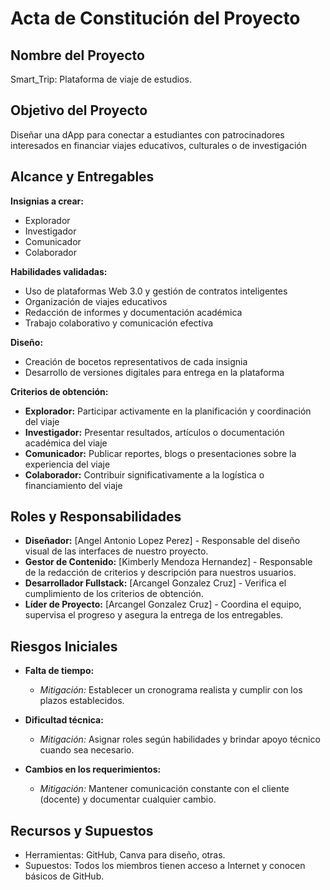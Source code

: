 # Acta de Constitución del Proyecto

## Nombre del Proyecto
Smart_Trip: Plataforma de viaje de estudios.

## Objetivo del Proyecto
Diseñar una dApp para conectar a estudiantes con patrocinadores interesados en financiar viajes educativos, culturales o de investigación

## Alcance y Entregables

**Insignias a crear:**  
- Explorador  
- Investigador  
- Comunicador  
- Colaborador  

**Habilidades validadas:**  
- Uso de plataformas Web 3.0 y gestión de contratos inteligentes  
- Organización de viajes educativos  
- Redacción de informes y documentación académica  
- Trabajo colaborativo y comunicación efectiva  

**Diseño:**  
- Creación de bocetos representativos de cada insignia  
- Desarrollo de versiones digitales para entrega en la plataforma  

**Criterios de obtención:**  
- **Explorador:** Participar activamente en la planificación y coordinación del viaje  
- **Investigador:** Presentar resultados, artículos o documentación académica del viaje  
- **Comunicador:** Publicar reportes, blogs o presentaciones sobre la experiencia del viaje  
- **Colaborador:** Contribuir significativamente a la logística o financiamiento del viaje
## Roles y Responsabilidades

- **Diseñador:** [Angel Antonio Lopez Perez] - Responsable del diseño visual de las interfaces de nuestro proyecto.
- **Gestor de Contenido:** [Kimberly Mendoza Hernandez] - Responsable de la redacción de criterios y descripción para nuestros usuarios.  
- **Desarrollador Fullstack:** [Arcangel Gonzalez Cruz] - Verifica el cumplimiento de los criterios de obtención.  
- **Líder de Proyecto:** [Arcangel Gonzalez Cruz] - Coordina el equipo, supervisa el progreso y asegura la entrega de los entregables.

## Riesgos Iniciales

- **Falta de tiempo:**  
  - *Mitigación:* Establecer un cronograma realista y cumplir con los plazos establecidos.  

- **Dificultad técnica:**  
  - *Mitigación:* Asignar roles según habilidades y brindar apoyo técnico cuando sea necesario.  

- **Cambios en los requerimientos:**  
  - *Mitigación:* Mantener comunicación constante con el cliente (docente) y documentar cualquier cambio.


## Recursos y Supuestos
- Herramientas: GitHub, Canva para diseño, otras.
- Supuestos: Todos los miembros tienen acceso a Internet y conocen básicos de GitHub.
